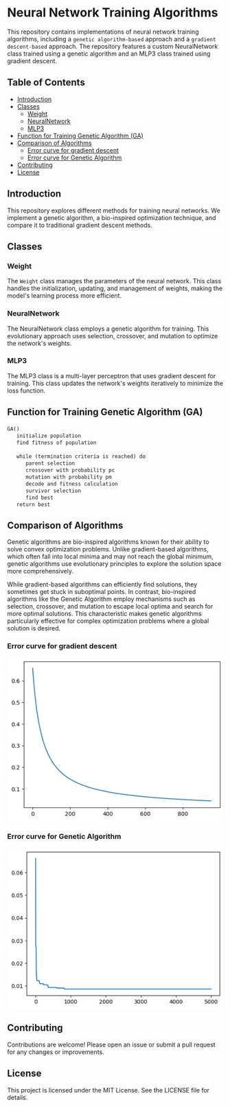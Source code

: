 # Neural Network Training Algorithms

This repository contains implementations of neural network training algorithms, including a `genetic algorithm-based` approach and a `gradient descent-based` approach. The repository features a custom NeuralNetwork class trained using a genetic algorithm and an MLP3 class trained using gradient descent.

## Table of Contents

- [Introduction](#introduction)
- [Classes](#classes)
  - [Weight](#weight)
  - [NeuralNetwork](#neuralnetwork)
  - [MLP3](#mlp3)
- [Function for Training Genetic Algorithm (GA)](#function-for-training-genetic-algorithm-(ga))
- [Comparison of Algorithms](#comparison-of-algorithms)
    - [Error curve for gradient descent](#error-curve-for-gradient-descent)
    - [Error curve for Genetic Algorithm](#error-curve-for-genetic-algorithm)
- [Contributing](#contributing)
- [License](#license)

## Introduction

This repository explores different methods for training neural networks. We implement a genetic algorithm, a bio-inspired optimization technique, and compare it to traditional gradient descent methods.

## Classes

### Weight

The `Weight` class manages the parameters of the neural network. This class handles the initialization, updating, and management of weights, making the model's learning process more efficient.

### NeuralNetwork

The NeuralNetwork class employs a genetic algorithm for training. This evolutionary approach uses selection, crossover, and mutation to optimize the network's weights.

### MLP3

The MLP3 class is a multi-layer perceptron that uses gradient descent for training. This class updates the network's weights iteratively to minimize the loss function.

## Function for Training Genetic Algorithm (GA)

```
GA()
   initialize population 
   find fitness of population

   while (termination criteria is reached) do
      parent selection
      crossover with probability pc
      mutation with probability pm
      decode and fitness calculation
      survivor selection
      find best
   return best
```

## Comparison of Algorithms

Genetic algorithms are bio-inspired algorithms known for their ability to solve convex optimization problems. Unlike gradient-based algorithms, which often fall into local minima and may not reach the global minimum, genetic algorithms use evolutionary principles to explore the solution space more comprehensively.

While gradient-based algorithms can efficiently find solutions, they sometimes get stuck in suboptimal points. In contrast, bio-inspired algorithms like the Genetic Algorithm employ mechanisms such as selection, crossover, and mutation to escape local optima and search for more optimal solutions. This characteristic makes genetic algorithms particularly effective for complex optimization problems where a global solution is desired.

### Error curve for gradient descent
![alt text](https://github.com/BibekKoirala/GeneticNeuralNet/blob/main/GradientDescent_Loss.png?raw=true)

### Error curve for Genetic Algorithm
![alt text](https://github.com/BibekKoirala/GeneticNeuralNet/blob/main/GeneticAlgo_Loss.png?raw=true)

## Contributing

Contributions are welcome! Please open an issue or submit a pull request for any changes or improvements.

## License

This project is licensed under the MIT License. See the LICENSE file for details.